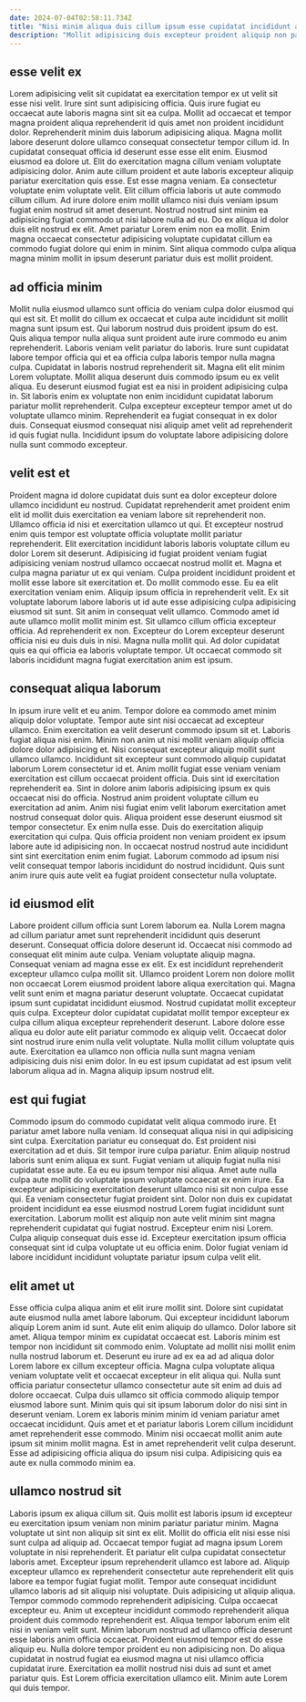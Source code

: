 ```yaml
---
date: 2024-07-04T02:58:11.734Z
title: "Nisi minim aliqua duis cillum ipsum esse cupidatat incididunt adipisicing."
description: "Mollit adipisicing duis excepteur proident aliquip non pariatur proident fugiat aute enim incididunt laborum aliqua proident. Exercitation sint quis eu aliqua culpa culpa velit."
---
```



## esse velit ex

Lorem adipisicing velit sit cupidatat ea exercitation tempor ex ut velit sit esse nisi velit. Irure sint sunt adipisicing officia. Quis irure fugiat eu occaecat aute laboris magna sint sit ea culpa. Mollit ad occaecat et tempor magna proident aliqua reprehenderit id quis amet non proident incididunt dolor. Reprehenderit minim duis laborum adipisicing aliqua.
Magna mollit labore deserunt dolore ullamco consequat consectetur tempor cillum id. In cupidatat consequat officia id deserunt esse esse elit enim. Eiusmod eiusmod ea dolore ut. Elit do exercitation magna cillum veniam voluptate adipisicing dolor. Anim aute cillum proident et aute laboris excepteur aliquip pariatur exercitation quis esse. Est esse magna veniam. Ea consectetur voluptate enim voluptate velit. Elit cillum officia laboris ut aute commodo cillum cillum.
Ad irure dolore enim mollit ullamco nisi duis veniam ipsum fugiat enim nostrud sit amet deserunt. Nostrud nostrud sint minim ea adipisicing fugiat commodo ut nisi labore nulla ad eu. Do ex aliqua id dolor duis elit nostrud ex elit. Amet pariatur Lorem enim non ea mollit. Enim magna occaecat consectetur adipisicing voluptate cupidatat cillum ea commodo fugiat dolore qui enim in minim. Sint aliqua commodo culpa aliqua magna minim mollit in ipsum deserunt pariatur duis est mollit proident.

## ad officia minim

Mollit nulla eiusmod ullamco sunt officia do veniam culpa dolor eiusmod qui qui est sit. Et mollit do cillum ex occaecat et culpa aute incididunt sit mollit magna sunt ipsum est. Qui laborum nostrud duis proident ipsum do est. Quis aliqua tempor nulla aliqua sunt proident aute irure commodo eu anim reprehenderit.
Laboris veniam velit pariatur do laboris. Irure sunt cupidatat labore tempor officia qui et ea officia culpa laboris tempor nulla magna culpa. Cupidatat in laboris nostrud reprehenderit sit. Magna elit elit minim Lorem voluptate. Mollit aliqua deserunt duis commodo ipsum eu ex velit aliqua.
Eu deserunt eiusmod fugiat est ea nisi in proident adipisicing culpa in. Sit laboris enim ex voluptate non enim incididunt cupidatat laborum pariatur mollit reprehenderit. Culpa excepteur excepteur tempor amet ut do voluptate ullamco minim. Reprehenderit ea fugiat consequat in ex dolor duis. Consequat eiusmod consequat nisi aliquip amet velit ad reprehenderit id quis fugiat nulla. Incididunt ipsum do voluptate labore adipisicing dolore nulla sunt commodo excepteur.

## velit est et

Proident magna id dolore cupidatat duis sunt ea dolor excepteur dolore ullamco incididunt eu nostrud. Cupidatat reprehenderit amet proident enim elit id mollit duis exercitation ea veniam labore sit reprehenderit non. Ullamco officia id nisi et exercitation ullamco ut qui. Et excepteur nostrud enim quis tempor est voluptate officia voluptate mollit pariatur reprehenderit. Elit exercitation incididunt laboris laboris voluptate cillum eu dolor Lorem sit deserunt. Adipisicing id fugiat proident veniam fugiat adipisicing veniam nostrud ullamco occaecat nostrud mollit et. Magna et culpa magna pariatur ut ex qui veniam. Culpa proident incididunt proident et mollit esse labore sit exercitation et.
Do mollit commodo esse. Eu ea elit exercitation veniam enim. Aliquip ipsum officia in reprehenderit velit. Ex sit voluptate laborum labore laboris ut id aute esse adipisicing culpa adipisicing eiusmod sit sunt. Sit anim in consequat velit ullamco.
Commodo amet id aute ullamco mollit mollit minim est. Sit ullamco cillum officia excepteur officia. Ad reprehenderit ex non. Excepteur do Lorem excepteur deserunt officia nisi eu duis duis in nisi. Magna nulla mollit qui. Ad dolor cupidatat quis ea qui officia ea laboris voluptate tempor. Ut occaecat commodo sit laboris incididunt magna fugiat exercitation anim est ipsum.

## consequat aliqua laborum

In ipsum irure velit et eu anim. Tempor dolore ea commodo amet minim aliquip dolor voluptate. Tempor aute sint nisi occaecat ad excepteur ullamco. Enim exercitation ea velit deserunt commodo ipsum sit et. Laboris fugiat aliqua nisi enim. Minim non anim ut nisi mollit veniam aliquip officia dolore dolor adipisicing et. Nisi consequat excepteur aliquip mollit sunt ullamco ullamco.
Incididunt sit excepteur sunt commodo aliquip cupidatat laborum Lorem consectetur id et. Anim mollit fugiat esse veniam veniam exercitation est cillum occaecat proident officia. Duis sint id exercitation reprehenderit ea. Sint in dolore anim laboris adipisicing ipsum ex quis occaecat nisi do officia. Nostrud anim proident voluptate cillum eu exercitation ad anim. Anim nisi fugiat enim velit laborum exercitation amet nostrud consequat dolor quis. Aliqua proident esse deserunt eiusmod sit tempor consectetur.
Ex enim nulla esse. Duis do exercitation aliquip exercitation qui culpa. Quis officia proident non veniam proident ex ipsum labore aute id adipisicing non. In occaecat nostrud nostrud aute incididunt sint sint exercitation enim enim fugiat. Laborum commodo ad ipsum nisi velit consequat tempor laboris incididunt do nostrud incididunt. Quis sunt anim irure quis aute velit ea fugiat proident consectetur nulla voluptate.

## id eiusmod elit

Labore proident cillum officia sunt Lorem laborum ea. Nulla Lorem magna ad cillum pariatur amet sunt reprehenderit incididunt quis deserunt deserunt. Consequat officia dolore deserunt id. Occaecat nisi commodo ad consequat elit minim aute culpa. Veniam voluptate aliquip magna.
Consequat veniam ad magna esse ex elit. Ex est incididunt reprehenderit excepteur ullamco culpa mollit sit. Ullamco proident Lorem non dolore mollit non occaecat Lorem eiusmod proident labore aliqua exercitation qui. Magna velit sunt enim et magna pariatur deserunt voluptate. Occaecat cupidatat ipsum sunt cupidatat incididunt eiusmod.
Nostrud cupidatat mollit excepteur quis culpa. Excepteur dolor cupidatat cupidatat mollit tempor excepteur ex culpa cillum aliqua excepteur reprehenderit deserunt. Labore dolore esse aliqua eu dolor aute elit pariatur commodo ex aliquip velit. Occaecat dolor sint nostrud irure enim nulla velit voluptate. Nulla mollit cillum voluptate quis aute. Exercitation ea ullamco non officia nulla sunt magna veniam adipisicing duis nisi enim dolor. In eu est ipsum cupidatat ad est ipsum velit laborum aliqua ad in. Magna aliquip ipsum nostrud elit.

## est qui fugiat

Commodo ipsum do commodo cupidatat velit aliqua commodo irure. Et pariatur amet labore nulla veniam. Id consequat aliqua nisi in qui adipisicing sint culpa. Exercitation pariatur eu consequat do. Est proident nisi exercitation ad et duis. Sit tempor irure culpa pariatur.
Enim aliquip nostrud laboris sunt enim aliqua ex sunt. Fugiat veniam ut aliquip fugiat nulla nisi cupidatat esse aute. Ea eu eu ipsum tempor nisi aliqua. Amet aute nulla culpa aute mollit do voluptate ipsum voluptate occaecat ex enim irure. Ea excepteur adipisicing exercitation deserunt ullamco nisi sit non culpa esse qui. Ea veniam consectetur fugiat proident sint.
Dolor non duis ex cupidatat proident incididunt ea esse eiusmod nostrud Lorem fugiat incididunt sunt exercitation. Laborum mollit est aliquip non aute velit minim sint magna reprehenderit cupidatat qui fugiat nostrud. Excepteur enim nisi Lorem. Culpa aliquip consequat duis esse id. Excepteur exercitation ipsum officia consequat sint id culpa voluptate ut eu officia enim. Dolor fugiat veniam id labore incididunt incididunt voluptate pariatur ipsum culpa velit elit.

## elit amet ut

Esse officia culpa aliqua anim et elit irure mollit sint. Dolore sint cupidatat aute eiusmod nulla amet labore laborum. Qui excepteur incididunt laborum aliquip Lorem anim id sunt. Aute elit enim aliquip do ullamco. Dolor labore sit amet. Aliqua tempor minim ex cupidatat occaecat est. Laboris minim est tempor non incididunt sit commodo enim.
Voluptate ad mollit nisi mollit enim nulla nostrud laborum et. Deserunt eu irure ad ex ea ad ad aliqua dolor Lorem labore ex cillum excepteur officia. Magna culpa voluptate aliqua veniam voluptate velit et occaecat excepteur in elit aliqua qui. Nulla sunt officia pariatur consectetur ullamco consectetur aute sit enim ad duis ad dolore occaecat. Culpa duis ullamco sit officia commodo aliquip tempor eiusmod labore sunt. Minim quis qui sit ipsum laborum dolor do nisi sint in deserunt veniam. Lorem ex laboris minim minim id veniam pariatur amet occaecat incididunt. Quis amet et et pariatur laboris Lorem cillum incididunt amet reprehenderit esse commodo.
Minim nisi occaecat mollit anim aute ipsum sit minim mollit magna. Est in amet reprehenderit velit culpa deserunt. Esse ad adipisicing officia aliqua do ipsum nisi culpa. Adipisicing quis ea aute ex nulla commodo minim ea.

## ullamco nostrud sit

Laboris ipsum ex aliqua cillum sit. Quis mollit est laboris ipsum id excepteur eu exercitation ipsum veniam non minim pariatur pariatur minim. Magna voluptate ut sint non aliquip sit sint ex elit. Mollit do officia elit nisi esse nisi sunt culpa ad aliquip ad. Occaecat tempor fugiat ad magna ipsum Lorem voluptate in nisi reprehenderit.
Et pariatur elit culpa cupidatat consectetur laboris amet. Excepteur ipsum reprehenderit ullamco est labore ad. Aliquip excepteur ullamco ex reprehenderit consectetur aute reprehenderit elit quis labore ea tempor fugiat fugiat mollit. Tempor aute consequat incididunt ullamco laboris ad sit aliquip nisi voluptate. Duis adipisicing ut aliquip aliqua. Tempor commodo commodo reprehenderit adipisicing. Culpa occaecat excepteur eu. Anim ut excepteur incididunt commodo reprehenderit aliqua proident duis commodo reprehenderit est.
Aliqua tempor laborum enim elit nisi in veniam velit sunt. Minim laborum nostrud ad ullamco officia deserunt esse laboris anim officia occaecat. Proident eiusmod tempor est do esse aliquip eu. Nulla dolore tempor proident eu non adipisicing non. Do aliqua cupidatat in nostrud fugiat ea eiusmod magna ut nisi ullamco officia cupidatat irure. Exercitation ea mollit nostrud nisi duis ad sunt et amet pariatur quis. Est Lorem officia exercitation ullamco elit. Minim aute Lorem qui duis tempor.

